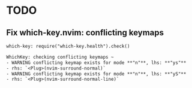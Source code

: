 # TODO

## Fix which-key.nvim: conflicting keymaps

```txt
which-key: require("which-key.health").check()

WhichKey: checking conflicting keymaps ~
- WARNING conflicting keymap exists for mode **"n"**, lhs: **"ys"**
- rhs: `<Plug>(nvim-surround-normal)`
- WARNING conflicting keymap exists for mode **"n"**, lhs: **"yS"**
- rhs: `<Plug>(nvim-surround-normal-line)`
```
